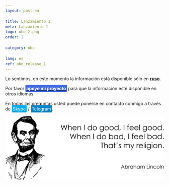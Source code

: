 ```yaml
---
layout: post-ea

title: Lanzamiento 1
meta: Lanzamiento 1
logo: obo_2.png
order: 2

category: obo

lang: es
ref: obo_release_1
---
```


Lo sentimos, en este momento la información está disponible sólo en **<a href="https://lincolnvirus.com/projects/ru/comics/unreal_reality/release_1.html" target="_blank">ruso</a>**.

Por favor **<a href="https://www.paypal.com/cgi-bin/webscr?cmd=_s-xclick&hosted_button_id=T3KLFW2TE8SJC&source=url" target="_blank"><span style="background-color:#4169E1; color:white; padding:3px; border-radius: 3px">apoye&nbsp;mi&nbsp;proyecto</span></a>** para que la información esté disponible en otros idiomas.

En todas las preguntas usted puede ponerse en contacto conmigo a través de <a href="skype:chutkoy89?call" target="_blank"><span style="background-color:#00aff0; color:white; padding:3px; border-radius: 3px">Skype</span></a> / <a href="https://t.me/chutkoy" target="_blank"><span style="background-color:#0088cc; color:white; padding:3px; border-radius: 3px">Telegram</span></a>.

<a data-fancybox="gallery" href="/img/programming/Lincoln.png"><img src="/img/programming/Lincoln.png" alt=""></a>
